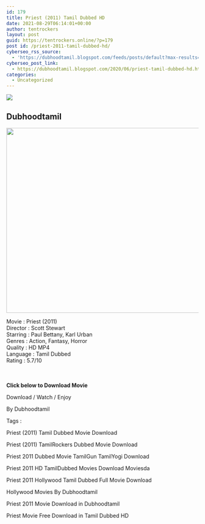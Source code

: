 ```yaml
---
id: 179
title: Priest (2011) Tamil Dubbed HD
date: 2021-08-29T06:14:01+00:00
author: tentrockers
layout: post
guid: https://tentrockers.online/?p=179
post id: /priest-2011-tamil-dubbed-hd/
cyberseo_rss_source:
  - 'https://dubhoodtamil.blogspot.com/feeds/posts/default?max-results=150&start-index=301'
cyberseo_post_link:
  - https://dubhoodtamil.blogspot.com/2020/06/priest-tamil-dubbed-hd.html
categories:
  - Uncategorized
---
```

<div class="media_block">
  <img src="https://1.bp.blogspot.com/-VFnl_-vvXl0/XtdnUF1GxkI/AAAAAAAABXI/cDj9PTxI0OgNwygu9pntyPfs2PZGmT1tgCNcBGAsYHQ/s72-c/MV5BMTc4MTA0ODU3N15BMl5BanBnXkFtZTcwMTUyNzQ5NA%2540%2540._V1_SY1000_CR0013221000_AL_.jpg" class="media_thumbnail" />
</div>

<div dir="ltr" trbidi="on" readability="27.013119533528">
  <h2>
    <span>Dubhoodtamil</span>
  </h2>
  
  <div class="separator">
    <a href="https://1.bp.blogspot.com/-VFnl_-vvXl0/XtdnUF1GxkI/AAAAAAAABXI/cDj9PTxI0OgNwygu9pntyPfs2PZGmT1tgCNcBGAsYHQ/s1600/MV5BMTc4MTA0ODU3N15BMl5BanBnXkFtZTcwMTUyNzQ5NA%2540%2540._V1_SY1000_CR0013221000_AL_.jpg" imageanchor="1"><img loading="lazy" border="0" data-original-height="1000" data-original-width="1322" height="484" src="https://1.bp.blogspot.com/-VFnl_-vvXl0/XtdnUF1GxkI/AAAAAAAABXI/cDj9PTxI0OgNwygu9pntyPfs2PZGmT1tgCNcBGAsYHQ/s640/MV5BMTc4MTA0ODU3N15BMl5BanBnXkFtZTcwMTUyNzQ5NA%2540%2540._V1_SY1000_CR0013221000_AL_.jpg" width="640" /></a>
  </div>
  
  <p>
    <span>Movie<span> </span>:<span> </span>Priest (2011)</span><br /><span>Director</span><span> </span><span>:</span><span> </span><span>Scott Stewart</span><br /><span>Starring</span><span> </span><span>:</span><span> </span><span>Paul Bettany, Karl Urban</span><br /><span>Genres</span><span> </span><span>:</span><span> </span><span>Action, Fantasy, Horror</span><br /><span>Quality</span><span> </span><span>:</span><span> </span><span>HD MP4</span><br /><span>Language</span><span> </span><span>:</span><span> </span><span>Tamil Dubbed</span><br /><span>Rating</span><span> </span><span>:</span><span> </span><span>5.7/10</span><br /><span><br /></span><br />
  </p>
  
  <p>
    <span><b>Click below to Download Movie</b></span>
  </p>
  
  <p>
    <span>Download / Watch / Enjoy</span>
  </p>
  
  <p>
    <span>By Dubhoodtamil</span>
  </p>
  
  <p>
    <span>Tags :</span>
  </p>
  
  <p>
    <span>Priest (2011) Tamil Dubbed Movie Download</span>
  </p>
  
  <p>
    <span>Priest (2011) TamilRockers Dubbed Movie Download</span>
  </p>
  
  <p>
    <span>Priest 2011 Dubbed Movie TamilGun TamilYogi Download</span>
  </p>
  
  <p>
    <span>Priest 2011 HD TamilDubbed Movies Download Moviesda</span>
  </p>
  
  <p>
    <span>Priest 2011 Hollywood Tamil Dubbed Full Movie Download</span>
  </p>
  
  <p>
    <span>Hollywood Movies By Dubhoodtamil</span>
  </p>
  
  <p>
    <span>Priest 2011 Movie Download in Dubhoodtamil</span>
  </p>
  
  <p>
    <span>Priest Movie Free Download in Tamil Dubbed HD</span>
  </p>
</div>